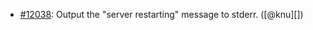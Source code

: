 * [#12038](https://github.com/rubocop/rubocop/pull/12038): Output the "server restarting" message to stderr. ([@knu][])
